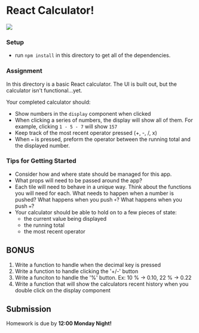 # React Calculator!

![](https://i.giphy.com/iPw3q8epQcMgw.gif)

### Setup
* run `npm install` in this directory to get all of the dependencies. 

### Assignment
In this directory is a basic React calculator. The UI is built out, but the calculator isn't functional...yet.

Your completed calculator should:
- Show numbers in the `display` component when clicked
- When clicking a series of numbers, the display will show all of them. For example, clicking `1 - 5 - 7` will show `157`
- Keep track of the most recent operator pressed (+, -, /, x)
- When `=` is pressed, preform the operator between the running total and the displayed number.

### Tips for Getting Started
* Consider how and where state should be managed for this app.
* What props will need to be passed around the app? 
* Each tile will need to behave in a unique way. Think about the functions you will need for each. What needs to happen when a number is pushed? What happens when you push `+`? What happens when you push `=`?
* Your calculator should be able to hold on to a few pieces of state: 
    * the current value being displayed
    * the running total
    * the most recent operator

## BONUS
1. Write a function to handle when the decimal key is pressed
1. Write a function to handle clicking the '+/-' button 
2. Write a funciton to handle the '%' button. Ex: 10 % -> 0.10, 22 % -> 0.22
2. Write a function that will show the calculators recent history when you double click on the display component
## Submission

Homework is due by **12:00 Monday Night!**
